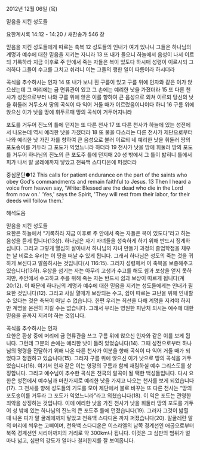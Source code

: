 2012년 12월 06일 (목)

믿음을 지킨 성도들



요한계시록 14:12 - 14:20 / 새찬송가 546 장


믿음을 지킨 성도들에게 따르는 축복 
12 성도들의 인내가 여기 있나니 그들은 하나님의 계명과 예수에 대한 믿음을 지키는 자니라 13 또 내가 들으니 하늘에서 음성이 나서 이르되 기록하라 지금 이후로 주 안에서 죽는 자들은 복이 있도다 하시매 성령이 이르시되 그러하다 그들이 수고를 그치고 쉬리니 이는 그들의 행한 일이 따름이라 하시더라

곡식을 추수하시는 인자 
14 또 내가 보니 흰 구름이 있고 구름 위에 인자와 같은 이가 앉으셨는데 그 머리에는 금 면류관이 있고 그 손에는 예리한 낫을 가졌더라 15 또 다른 천사가 성전으로부터 나와 구름 위에 앉은 이를 향하여 큰 음성으로 외쳐 이르되 당신의 낫을 휘둘러 거두소서 땅의 곡식이 다 익어 거둘 때가 이르렀음이니이다 하니 16 구름 위에 앉으신 이가 낫을 땅에 휘두르매 땅의 곡식이 거두어지니라

포도를 거두어 진노의 틀에 던지는 또 다른 천사 
17 또 다른 천사가 하늘에 있는 성전에서 나오는데 역시 예리한 낫을 가졌더라 18 또 불을 다스리는 다른 천사가 제단으로부터 나와 예리한 낫 가진 자를 향하여 큰 음성으로 불러 이르되 네 예리한 낫을 휘둘러 땅의 포도송이를 거두라 그 포도가 익었느니라 하더라 19 천사가 낫을 땅에 휘둘러 땅의 포도를 거두어 하나님의 진노의 큰 포도주 틀에 던지매 20 성 밖에서 그 틀이 밟히니 틀에서 피가 나서 말 굴레에까지 닿았고 천육백 스다디온에 퍼졌더라

중심문단●12 This calls for patient endurance on the part of the saints who obey God's commandments and remain faithful to Jesus. 13 Then I heard a voice from heaven say, 'Write: Blessed are the dead who die in the Lord from now on.' 'Yes,' says the Spirit, 'They will rest from their labor, for their deeds will follow them.'

해석도움





믿음을 지킨 성도들  
요한은 하늘에서 “기록하라 지금 이후로 주 안에서 죽는 자들은 복이 있도다”라고 하는 음성을 듣게 됩니다(13상). 하나님은 자기 자녀들을 성숙하게 하기 위해 반드시 징계하십니다. 그리고 그렇게 열심히 살아내서 하나님의 자녀 만들기 과정의 졸업학점을 채우는 날 비로소 우리는 이 땅을 떠날 수 있게 됩니다. 그래서 하나님은 성도의 죽는 것을 귀하게 보신다고 말씀하시는 것입니다(시 116:15). 그러자 성령께서 이 축복을 보증해주고 있습니다(13하). 우상을 섬기는 자는 아무리 고생과 수고를 해도 쉼과 보상을 얻지 못하지만, 주안에서 수고하고 주를 위해 죽는 자는 반드시 쉼과 보상이 따르게 됩니다(계20:12). 이 때문에 하나님의 계명과 예수에 대한 믿음을 지키는 성도들에게는 인내가 필요한 것입니다(12). 그리고 사실 열매가 보장되는 수고, 쉼이 따르는 고난을 위해 인내할 수 있다는 것은 축복이 아닐 수 없습니다. 한편 우리는 최선을 다해 계명을 지켜야 하지만 계명을 온전히 지킬 수는 없습니다. 그래서 우리는 영원한 피난처 되시는 예수에 대한 믿음을 끝까지 지켜야 하는 것입니다. 

곡식을 추수하시는 인자  
요한은 환상 중에 머리에 금 면류관을 쓰고 구름 위에 앉으신 인자와 같은 이를 보게 됩니다. 그런데 그분의 손에는 예리한 낫이 들려 있었습니다(14). 그때 성전으로부터 하나님의 명령을 전달하기 위해 나온 다른 천사가 이분을 향해 곡식이 다 익어 거둘 때가 되었다고 청원하고 있습니다(15). 그러자 구름 위에 앉으신 이가 낫으로 땅의 곡식을 거두었습니다(16). 여기서 인자 같은 이는 영광의 구름과 함께 재림하실 예수 그리스도를 상징합니다. 그리고 예수님이 추수한 곡식은 천국의 알곡이 될 택한 백성들입니다. 다시 요한은 성전에서 예수님과 마찬가지로 예리한 낫을 가지고 나오는 천사를 보게 되었습니다(17). 그 천사를 향해 성도들의 기도를 모아 제단에서 불로 바꾸는 또 다른 천사는 “땅의 포도송이를 거두라 그 포도가 익었느니라”라고 외쳤습니다(18). 이 익은 포도는 관영한 죄악을 상징하는 것입니다. 이에 예리한 낫을 가진 천사가 낫을 휘둘러 땅의 포도를 거두어 성 밖에 있는 하나님의 진노의 큰 포도주 틀에 던졌습니다(19). 그러자 그것이 밟힐 때 나온 피가 말 굴레에까지 닿았고 천육백 스다디온 까지 퍼졌습니다(20). 말굴레란 말의 머리에 씌우는 고삐이며, 천육백 스다디온은 이스라엘의 남쪽 경계선인 애굽으로부터 북쪽 경계선인 시리아까지의 거리로 약 300km나 됩니다. 이것은 그 심판의 범위가 얼마나 넓고, 심판의 강도가 얼마나 철저한지를 잘 보여줍니다.